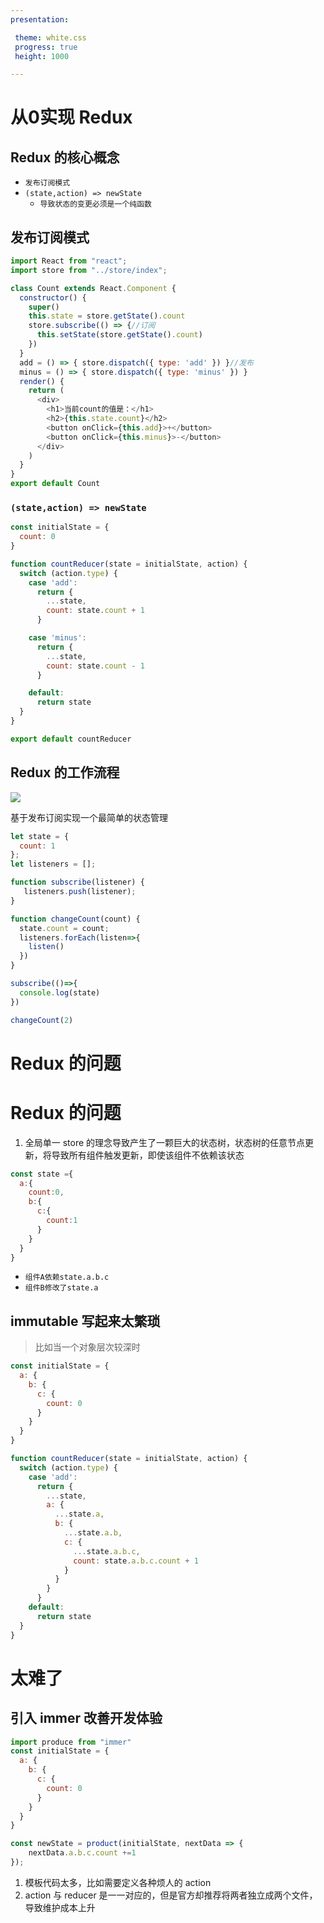 ```yaml
---
presentation:

 theme: white.css
 progress: true
 height: 1000

---
```



<!-- slide -->
# 从0实现 Redux 
<!-- slide -->
## Redux 的核心概念
- `发布订阅模式`
- `(state,action) => newState`
  - `导致状态的变更必须是一个纯函数`
<!-- slide -->
## 发布订阅模式
```js
import React from "react";
import store from "../store/index";

class Count extends React.Component {
  constructor() {
    super()
    this.state = store.getState().count
    store.subscribe(() => {//订阅
      this.setState(store.getState().count)
    })
  }
  add = () => { store.dispatch({ type: 'add' }) }//发布
  minus = () => { store.dispatch({ type: 'minus' }) }
  render() {
    return (
      <div>
        <h1>当前count的值是：</h1>
        <h2>{this.state.count}</h2>
        <button onClick={this.add}>+</button>
        <button onClick={this.minus}>-</button>
      </div>
    )
  }
}
export default Count
```
<!-- slide -->

### `(state,action) => newState`
```js
const initialState = {
  count: 0
}

function countReducer(state = initialState, action) {
  switch (action.type) {
    case 'add':
      return {
        ...state,
        count: state.count + 1
      }

    case 'minus':
      return {
        ...state,
        count: state.count - 1
      }

    default:
      return state
  }
}

export default countReducer
```

<!-- slide -->
## Redux 的工作流程
![](https://pic4.zhimg.com/v2-1111b098e354c2214f137017c92449df_b.webp)

<!-- slide -->
基于发布订阅实现一个最简单的状态管理
```js
let state = {
  count: 1
};
let listeners = [];

function subscribe(listener) {
   listeners.push(listener);
}

function changeCount(count) {
  state.count = count;
  listeners.forEach(listen=>{
    listen()
  })
}

subscribe(()=>{
  console.log(state)
})

changeCount(2)
```
<!-- slide -->
# Redux 的问题

<!-- slide -->
# Redux 的问题
   1. 全局单一 store 的理念导致产生了一颗巨大的状态树，状态树的任意节点更新，将导致所有组件触发更新，即使该组件不依赖该状态

```js
const state ={
  a:{
    count:0,
    b:{
      c:{
        count:1
      }
    }
  }
}
```

- `组件A依赖state.a.b.c`
- `组件B修改了state.a`
<!-- slide -->
## immutable 写起来太繁琐
> 比如当一个对象层次较深时
```js
const initialState = {
  a: {
    b: {
      c: {
        count: 0
      }
    }
  }
}

function countReducer(state = initialState, action) {
  switch (action.type) {
    case 'add':
      return {
        ...state,
        a: {
          ...state.a,
          b: {
            ...state.a.b,
            c: {
              ...state.a.b.c,
              count: state.a.b.c.count + 1
            }
          }
        }
      }
    default:
      return state
  }
}
```
<!-- slide -->
# 太难了

<!-- slide -->
## 引入 immer 改善开发体验

```js
import produce from "immer"
const initialState = {
  a: {
    b: {
      c: {
        count: 0
      }
    }
  }
}

const newState = product(initialState, nextData => {
    nextData.a.b.c.count +=1 
});
```


   1. 模板代码太多，比如需要定义各种烦人的 action
   2. action 与 reducer 是一一对应的，但是官方却推荐将两者独立成两个文件，导致维护成本上升